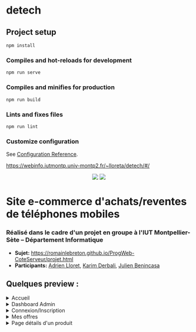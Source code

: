 # detech

## Project setup
```
npm install
```

### Compiles and hot-reloads for development
```
npm run serve
```

### Compiles and minifies for production
```
npm run build
```

### Lints and fixes files
```
npm run lint
```

### Customize configuration
See [Configuration Reference](https://cli.vuejs.org/config/).

https://webinfo.iutmontp.univ-montp2.fr/~lloreta/detech/#/

<p align="center">
  <img src="logogif.gif" />
 <img src="logotext.png" />
</p>

# Site e-commerce d'achats/reventes de téléphones mobiles
### Réalisé dans le cadre d'un projet en groupe à l'IUT Montpellier-Sète – Département Informatique
* **Sujet:** https://romainlebreton.github.io/ProgWeb-CoteServeur/projet.html
* **Participants:** [Adrien Lloret](mailto:adrien.lloret@etu.umontpellier.fr), [Karim Derbali](mailto:karim.derbali@etu.umontpellier.fr), [Julien Benincasa](mailto:julien.benincasa@etu.umontpellier.fr) 

## Quelques preview :

<details>
  <summary>Accueil</summary>
  <img src="accueil.png"/>
  <p>Le header change en fonction du rôle du client (connecté/visiteur/admin)</p>
  <img src="navig.PNG"/>
</details>

<details>
  <summary>Dashboard Admin</summary>
  <img src="adminpage.png"/>
  <p>Top vendeurs : affiche seulement les 10 premiers</p>
  <p>Historique des ventes : affiche seulement les 10 dernières ventes</p>
</details>

<details>
  <summary>Connexion/Inscription</summary>
  <img src="login.PNG"/>
  <p>Validation du compte par email</p>
</details>

<details>
  <summary>Mes offres</summary>
  <img src="offers.PNG"/>
  <p>Formulaire pour ajouter/modifier une offre</p>
  <img src="formo.PNG"/>
</details>

<details>
  <summary>Page détails d'un produit</summary>
  <img src="details.PNG"/>
</details>
